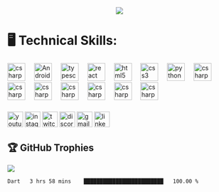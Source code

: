 <!--
**MehediBinAbdusSalam/MehediBinAbdusSalam** is a ✨ _special_ ✨ repository because its `README.md` (this file) appears on your GitHub profile.

Here are some ideas to get you started:

- 🔭 I’m currently working on ...
- 🌱 I’m currently learning ...
- 👯 I’m looking to collaborate on ...
- 🤔 I’m looking for help with ...
- 💬 Ask me about ...
- 📫 How to reach me: ...
- 😄 Pronouns: ...
- ⚡ Fun fact: ...
-->
<p align="center">
<!--   <a href="https://github.com/DenverCoder1/readme-typing-svg"> -->
    <img src="https://readme-typing-svg.herokuapp.com?color=E22FE4&width=380&height=28&lines=Hi👋+I'm+Mehedi+Bin+Abdus+Salam..;Flutter+Developer+Android+iOS;Open-Source+Enthusiast..;Learning+In+Public..;Empowering+Others;Nice+To+Meet+You+....&center=true"></a></p>
    

    
# 🖥️ Technical Skills: 


###

<div align="left">
  <img src="https://www.svgrepo.com/show/452158/apple.svg" height="40" alt="csharp logo"  />
  <img width="12" />
  <img src="https://upload.wikimedia.org/wikipedia/commons/c/c1/Android_Studio_icon_%282023%29.svg" height="40" alt="Android Studio logo"  />
  <img width="12" />
  <img src="https://www.svgrepo.com/show/452155/android.svg" height="40" alt="typescript logo"  />
  <img width="12" />
  <img src="https://www.svgrepo.com/show/353751/flutter.svg" height="40" alt="react logo"  />
  <img width="12" />
  <img src="https://www.svgrepo.com/show/452129/vs-code.svg" height="40" alt="html5 logo"  />
  <img width="12" />
  <img src="https://www.svgrepo.com/show/353631/dart.svg" height="40" alt="css3 logo"  />
  <img width="12" />
  <img src="https://www.svgrepo.com/show/452202/figma.svg" height="40" alt="python logo"  />
  <img width="12" />
  <img src="https://www.svgrepo.com/show/452233/ios.svg" height="40" alt="csharp logo"  />
  <img width="12" />
  <img src="https://www.svgrepo.com/show/452083/pc.svg" height="40" alt="csharp logo"  />
  <img width="12" />
  <img src="https://www.svgrepo.com/show/452062/microsoft.svg" height="40" alt="csharp logo"  />
  <img width="12" />
  <img src="https://www.svgrepo.com/show/452159/app-store.svg" height="40" alt="csharp logo"  />
  <img width="12" />
  <img src="https://www.svgrepo.com/show/452211/github.svg" height="40" alt="csharp logo"  />
  <img width="12" />
  <img src="https://www.svgrepo.com/show/452223/google-play.svg" height="40" alt="csharp logo"  />
 <img width="12" />
  <img src="https://www.svgrepo.com/show/452128/visa.svg" height="40" alt="csharp logo"  />
</div>

###

<div align="left">
  <img src="https://img.shields.io/static/v1?message=Youtube&logo=youtube&label=&color=FF0000&logoColor=white&labelColor=&style=for-the-badge" height="35" alt="youtube logo"  />
  <img src="https://img.shields.io/static/v1?message=Instagram&logo=instagram&label=&color=E4405F&logoColor=white&labelColor=&style=for-the-badge" height="35" alt="instagram logo"  />
  <img src="https://img.shields.io/static/v1?message=Twitch&logo=twitch&label=&color=9146FF&logoColor=white&labelColor=&style=for-the-badge" height="35" alt="twitch logo"  />
  <img src="https://img.shields.io/static/v1?message=Discord&logo=discord&label=&color=7289DA&logoColor=white&labelColor=&style=for-the-badge" height="35" alt="discord logo"  />
  <img src="https://img.shields.io/static/v1?message=Gmail&logo=gmail&label=&color=D14836&logoColor=white&labelColor=&style=for-the-badge" height="35" alt="gmail logo"  />
  <img src="https://img.shields.io/static/v1?message=LinkedIn&logo=linkedin&label=&color=0077B5&logoColor=white&labelColor=&style=for-the-badge" height="35" alt="linkedin logo"  />
</div>

###
## 🏆 GitHub Trophies
![](https://github-profile-trophy.vercel.app/?username=MdnadeemSarwar&theme=radical&no-frame=false&no-bg=true&margin-w=4)
<!--START_SECTION:waka-->

```text
Dart   3 hrs 58 mins    █████████████████████████   100.00 %
```
<!--END_SECTION:waka-->
